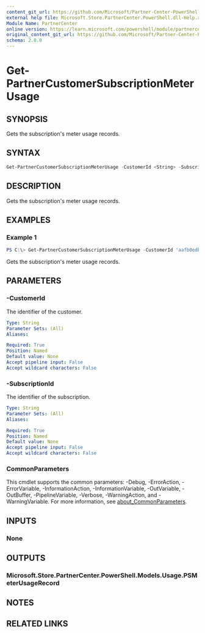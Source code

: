 ```yaml
---
content_git_url: https://github.com/Microsoft/Partner-Center-PowerShell/blob/master/docs/help/Get-PartnerCustomerSubscriptionMeterUsage.md
external help file: Microsoft.Store.PartnerCenter.PowerShell.dll-Help.xml
Module Name: PartnerCenter
online version: https://learn.microsoft.com/powershell/module/partnercenter/Get-PartnerCustomerSubscriptionMeterUsage
original_content_git_url: https://github.com/Microsoft/Partner-Center-PowerShell/blob/master/docs/help/Get-PartnerCustomerSubscriptionMeterUsage.md
schema: 2.0.0
---
```


# Get-PartnerCustomerSubscriptionMeterUsage

## SYNOPSIS
Gets the subscription's meter usage records.

## SYNTAX

```powershell
Get-PartnerCustomerSubscriptionMeterUsage -CustomerId <String> -SubscriptionId <String> [<CommonParameters>]
```

## DESCRIPTION
Gets the subscription's meter usage records.

## EXAMPLES

### Example 1
```powershell
PS C:\> Get-PartnerCustomerSubscriptionMeterUsage -CustomerId 'aafb0edb-d0e1-4221-8862-1609fccac9b4' -SubscriptionId 'ed7b62ca-7440-4c4c-8f5d-b898258932d5'
```

Gets the subscription's meter usage records.

## PARAMETERS

### -CustomerId
The identifier of the customer.

```yaml
Type: String
Parameter Sets: (All)
Aliases:

Required: True
Position: Named
Default value: None
Accept pipeline input: False
Accept wildcard characters: False
```

### -SubscriptionId
The identifier of the subscription.

```yaml
Type: String
Parameter Sets: (All)
Aliases:

Required: True
Position: Named
Default value: None
Accept pipeline input: False
Accept wildcard characters: False
```

### CommonParameters
This cmdlet supports the common parameters: -Debug, -ErrorAction, -ErrorVariable, -InformationAction, -InformationVariable, -OutVariable, -OutBuffer, -PipelineVariable, -Verbose, -WarningAction, and -WarningVariable. For more information, see [about_CommonParameters](http://go.microsoft.com/fwlink/?LinkID=113216).

## INPUTS

### None

## OUTPUTS

### Microsoft.Store.PartnerCenter.PowerShell.Models.Usage.PSMeterUsageRecord

## NOTES

## RELATED LINKS
